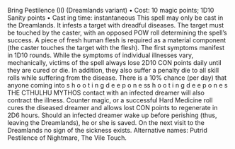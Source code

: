 Bring Pestilence (II) (Dreamlands variant)
• Cost:  10 magic points; 1D10 Sanity points
•
 Cast
ing time: instantaneous
This spell may only be cast in the Dreamlands. It infests a 
target with dreadful diseases. The target must be touched 
by the caster, with an opposed POW roll determining the 
spell’s success. A piece of fresh human flesh is required 
as a material component (the caster touches the target 
with the flesh).
The first symptoms manifest in 1D10 rounds. While 
the symptoms of individual illnesses vary, mechanically, 
victims of the spell always lose 2D10 CON points daily 
until they are cured or die. In addition, they also suffer a 
penalty die to all skill rolls while suffering from the disease. 
There is a 10% chance (per day) that anyone coming into s 
h 
o 
o 
t 
i 
n 
g 
d 
e e 
p 
o 
n 
e 
ss 
h 
o 
o 
t 
i 
n 
g 
d 
e e 
p 
o 
n 
e 
s
THE CTHULHU MYTHOS
contact with an infected dreamer will also contract the 
illness. Counter magic, or a successful Hard Medicine roll 
cures the diseased dreamer and allows lost CON points to 
regenerate in 2D6 hours.
Should an infected dreamer wake up before perishing 
(thus, leaving the Dreamlands), he or she is saved. On the 
next visit to the Dreamlands no sign of the sickness exists.
Alternative names: Putrid Pestilence of Nightmare, The Vile 
Touch.

